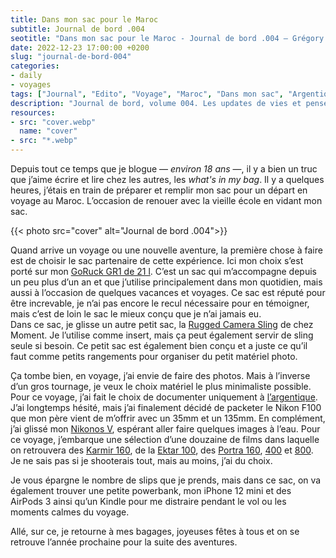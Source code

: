 ```yaml
---
title: Dans mon sac pour le Maroc
subtitle: Journal de bord .004
seotitle: "Dans mon sac pour le Maroc - Journal de bord .004 — Grégory Mignard"
date: 2022-12-23 17:00:00 +0200
slug: "journal-de-bord-004"
categories:
- daily
- voyages
tags: ["Journal", "Edito", "Voyage", "Maroc", "Dans mon sac", "Argentique", "Nikon F100"]
description: "Journal de bord, volume 004. Les updates de vies et pensées du moment."
resources:
- src: "cover.webp"
  name: "cover"
- src: "*.webp"
---
```


Depuis tout ce temps que je blogue — *environ 18 ans* —, il y a bien un truc que j’aime écrire et lire chez les autres, les *what's in my bag*. Il y a quelques heures, j’étais en train de préparer et remplir mon sac pour un départ en voyage au Maroc. L’occasion de renouer avec la vieille école en vidant mon sac.

{{< photo src="cover" alt="Journal de bord .004">}}

Quand arrive un voyage ou une nouvelle aventure, la première chose à faire est de choisir le sac partenaire de cette expérience. Ici mon choix s’est porté sur mon [GoRuck GR1 de 21 l](https://www.goruck.com/products/gr1). C’est un sac qui m’accompagne depuis un peu plus d’un an et que j’utilise principalement dans mon quotidien, mais aussi à l’occasion de quelques vacances et voyages. Ce sac est réputé pour être increvable, je n’ai pas encore le recul nécessaire pour en témoigner, mais c’est de loin le sac le mieux conçu que je n’ai jamais eu.  
Dans ce sac, je glisse un autre petit sac, la [Rugged Camera Sling](https://www.shopmoment.com/products/moment-rugged-camera-sling) de chez Moment. Je l’utilise comme insert, mais ça peut également servir de sling seule si besoin. Ce petit sac est également bien conçu et a juste ce qu’il faut comme petits rangements pour organiser du petit matériel photo.

Ça tombe bien, en voyage, j’ai envie de faire des photos. Mais à l’inverse d’un gros tournage, je veux le choix matériel le plus minimaliste possible. Pour ce voyage, j’ai fait le choix de documenter uniquement à [l’argentique](https://gregorymignard.com/analog/). J’ai longtemps hésité, mais j’ai finalement décidé de packeter le Nikon F100 que mon père vient de m’offrir avec un 35mm et un 135mm. En complément, j’ai glissé mon [Nikonos V](https://gregorymignard.com/nikonos-v/), espérant aller faire quelques images à l’eau. Pour ce voyage, j’embarque une sélection d’une douzaine de films dans laquelle on retrouvera des [Karmir 160](https://fr.morifilmlab.com/products/kamir-160-35mm-film), de la [Ektar 100](https://dp.gt/a/6ipb2vhcf), des [Portra 160](https://dp.gt/a/0pgv5xnl), [400](https://dp.gt/a/2bcotfmofd) et [800](https://dp.gt/a/fuik0n46). Je ne sais pas si je shooterais tout, mais au moins, j’ai du choix.  

Je vous épargne le nombre de slips que je prends, mais dans ce sac, on va également trouver une petite powerbank, mon iPhone 12 mini et des AirPods 3 ainsi qu’un Kindle pour me distraire pendant le vol ou les moments calmes du voyage.

Allé, sur ce, je retourne à mes bagages, joyeuses fêtes à tous et on se retrouve l’année prochaine pour la suite des aventures.
